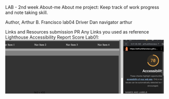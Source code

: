 LAB - 2nd week
About-me
About me project: Keep track of work progress and note taking skill.

Author, Arthur B. Francisco
lab04
Driver Dan navigator arthur

Links and Resources
submission PR
Any Links you used as reference
Lighthouse Accessibility Report Score
Lab01:
![lighthouse_Lab:8a](lighthouse08a.png)